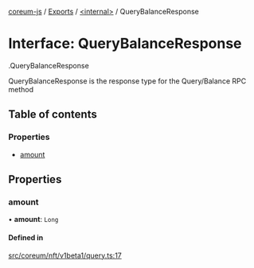 [coreum-js](../README.md) / [Exports](../modules.md) / [<internal\>](../modules/internal_.md) / QueryBalanceResponse

# Interface: QueryBalanceResponse

[<internal>](../modules/internal_.md).QueryBalanceResponse

QueryBalanceResponse is the response type for the Query/Balance RPC method

## Table of contents

### Properties

- [amount](internal_.QueryBalanceResponse.md#amount)

## Properties

### amount

• **amount**: `Long`

#### Defined in

[src/coreum/nft/v1beta1/query.ts:17](https://github.com/CooperFoundation/coreum-js/blob/bdb622b/src/coreum/nft/v1beta1/query.ts#L17)
